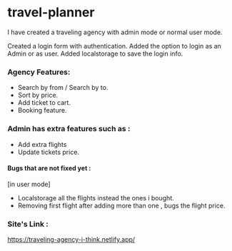 # travel-planner

I have created a traveling agency with admin mode or normal user mode.

Created a login form with authentication.
Added the option to login as an Admin or as user.
Added localstorage to save the login info.

### Agency Features:

- Search by from / Search by to.
- Sort by price.
- Add ticket to cart.
- Booking feature.

### Admin has extra features such as :

- Add extra flights
- Update tickets price.

#### Bugs that are not fixed yet :

[in user mode]

- Localstorage all the flights instead the ones i bought.
- Removing first flight after adding more than one , bugs the flight price.

### Site's Link :

https://traveling-agency-i-think.netlify.app/

